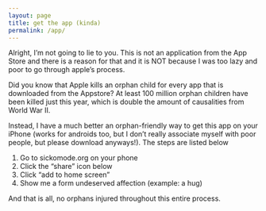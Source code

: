 ```yaml
---
layout: page
title: get the app (kinda)
permalink: /app/
---
```


Alright, I’m not going to lie to you. This is not an application from the App Store and there is a reason for that and it is NOT because I was too lazy and poor to go through apple’s process.

Did you know that Apple kills an orphan child for every app that is downloaded from the Appstore? At least 100 million orphan children have been killed just this year, which is double the amount of causalities from World War II.

 Instead, I have a much better an orphan-friendly way to get this app on your iPhone (works for androids too, but I don’t really associate myself with poor people, but please download anyways!). The steps are listed below

1.	Go to sickomode.org on your phone
2.	Click the “share” icon below
3.	Click “add to home screen”
4.	Show me a form undeserved affection (example: a hug)

And that is all, no orphans injured throughout this entire process.
